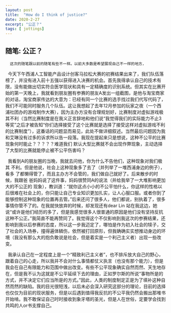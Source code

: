 ```yaml
---
layout: post
title:  "How do I think of justice?"
date: 2020-2-27
excerpt: "公正？"
tags: [ jottings]
---
```

## 随笔: 公正？
 
      这次的随笔跟以前的随笔有些不一样。以前大多数是希望展现自己不一样的地方，

 &nbsp;  今天下午西浦人工智能产品设计创客马拉松大赛的初赛结果出来了，我们队伍落榜了，并没有进入前十五强以获得进入决赛的机会。首先我得承认自己的技术有限，没有能做出切实符合医学现状和具有一定精确度的识别系统。但其实在比赛开始的第一天晚上，我就看到朋友圈有参赛的朋友A发出一组截图，是他与淘宝商家的对话，淘宝商家传达的大意为：已经有同一个比赛的选手找过我们代写代码了，我们不可能同时服务几个队伍。这让我想起了去年12月参加的玩家之夜（一个西浦社团办的游戏制作大赛），因为主办方没有合理规划好，比赛制度对虚拟游戏极其不利（当然比赛制度是在我义正言辞地和他们说“我觉得我们的实际能力不止3等奖”之后才被告知“你们选择接受了这个比赛就是选择了接受这样对虚拟游戏不利的比赛制度”），这番话的问题显而易见，此处不做详细叙述。当然最后问题因为我和艾琳没有过多的诉求所以告一段落。我现在提起来只是想说，这种不公平的比赛现象何时能止？？？？？难道我们 默认大型比赛就不会出现作弊现象，主动选择了大型的比赛就能停止被不公平伤害吗？

&nbsp;  我看到A的朋友圈的当晚，我就去问他，你为什么不告他们，这种现象对我们极其 不利。但是他说，社会上这种现象多了去了（并列举了一堆西浦身边的例子），看多 了都懒得管了，而且主办方不会管的，我们做自己就好了。后来散步的时候，我跟爸 爸妈妈说了这件事，妈妈很赞同A的说法（并给我举了一大堆影响更加大的不公正的 现象），教训道：“就你这点小小的不公平怕什么，你这样的性格以后很难在社会上的，你只能让自己专业知识更加扎实，让人心服口服。或者你到了能够控制这种现象的位置再去管。”后来还问了很多人，他们都说，别执着了，很多事情你管不了的。在我就快放弃的时候，却发现还有dear Lin 站在我这边，她说“或许是他们经历的多了，但是我感觉很多人很普通的原因是他们没有坚持反抗这种不公正。”我简直不能再赞同了。我觉得这个不仅影响到我这次的参赛结果，还影响到我以后参赛的态度，所以这一步我迈定了，哪怕是作为初入社会的犊子，交了社会的入场券，撞得遍体鳞伤，依然被打回原形，但我确确实实想推动身边的环境（我没有那么大的抱负敢说是社会，但是着实是一个利己主义者）出现一些改变。

&nbsp;  我承认自己在一定程度上是一个“精致利己主义者”，也不排斥放大自己的野心，跟着自己的心走，所以我并不会对什么事情都仗义执言（也没有那个能力），但是我会在自己有限能力和范围中做出改变。有些不公平现象确实自然而然、天生地存在，但是我不认为这就是不公平延续下去的理由，正如罗尔斯的所说“事物所是的方式，并不决定它们应当所是的方式。”因此，人类的制度制定正是为了填补这种自然而然的缺陷。我的目光很短浅，以后未必会深入研究这部分的理论，目前的选择也仅仅为目前的现状服务，但是以后遇到值得我反抗的不公平我仍然会搬出那堆书开始啃。我不敢保证自己时时接收到象牙塔的圣光，但是人在世俗，定要学会找到共鸣的人or书支撑自己。

